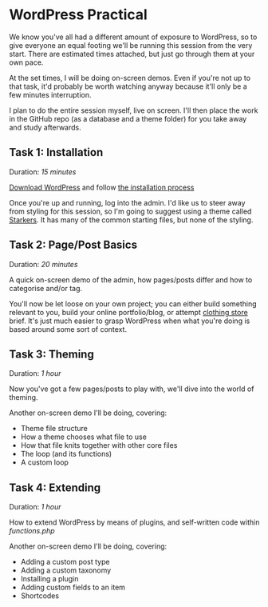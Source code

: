 # WordPress Practical

We know you've all had a different amount of exposure to WordPress, so to give everyone an equal footing we'll be running this session from the very start. There are estimated times attached, but just go through them at your own pace.

At the set times, I will be doing on-screen demos. Even if you're not up to that task, it'd probably be worth watching anyway because it'll only be a few minutes interruption.

I plan to do the entire session myself, live on screen. I'll then place the work in the GitHub repo (as a database and a theme folder) for you take away and study afterwards.

## Task 1: Installation
Duration: _15 minutes_

[Download WordPress](http://wordpress.org/download/) and follow [the installation process](http://codex.wordpress.org/Installing_WordPress#Famous_5-Minute_Install)

Once you're up and running, log into the admin. I'd like us to steer away from styling for this session, so I'm going to suggest using a theme called [Starkers](https://github.com/viewportindustries/starkers). It has many of the common starting files, but none of the styling.

## Task 2: Page/Post Basics
Duration: _20 minutes_

A quick on-screen demo of the admin, how pages/posts differ and how to categorise and/or tag.

You'll now be let loose on your own project; you can either build something relevant to you, build your online portfolio/blog, or attempt [clothing store](https://github.com/Mixd/so-you-want-to-work-in-the-web-resources/edit/master/wordpress/clothing-store-brief.md) brief. It's just much easier to grasp WordPress when what you're doing is based around some sort of context.

## Task 3: Theming
Duration: _1 hour_

Now you've got a few pages/posts to play with, we'll dive into the world of theming.

Another on-screen demo I'll be doing, covering:
* Theme file structure
* How a theme chooses what file to use
* How that file knits together with other core files
* The loop (and its functions)
* A custom loop

## Task 4: Extending
Duration: _1 hour_

How to extend WordPress by means of plugins, and self-written code within _functions.php_

Another on-screen demo I'll be doing, covering:
* Adding a custom post type
* Adding a custom taxonomy
* Installing a plugin
* Adding custom fields to an item
* Shortcodes

